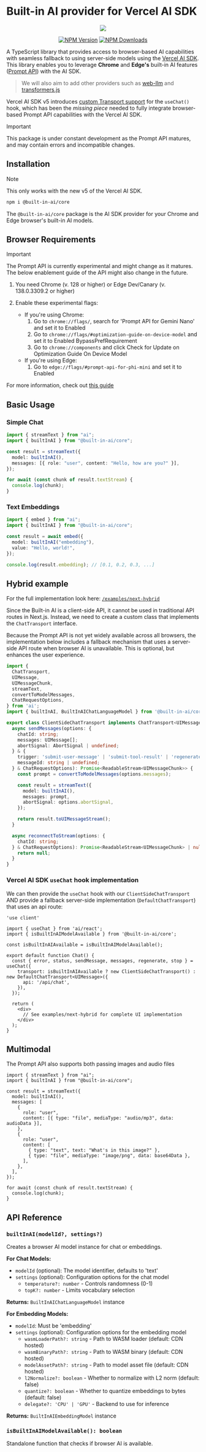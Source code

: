 # Built-in AI provider for Vercel AI SDK

<div align="center">
<img src="../../npm-header.png">
</div>

<div align="center">

[![NPM Version](https://img.shields.io/npm/v/%40built-in-ai%2Fcore)](https://www.npmjs.com/package/@built-in-ai/core)
[![NPM Downloads](https://img.shields.io/npm/dw/%40built-in-ai%2Fcore)](https://www.npmjs.com/package/@built-in-ai/core)

</div>

A TypeScript library that provides access to browser-based AI capabilities with seamless fallback to using server-side models using the [Vercel AI SDK](https://ai-sdk.dev/). This library enables you to leverage **Chrome** and **Edge's** built-in AI features ([Prompt API](https://github.com/webmachinelearning/prompt-api)) with the AI SDK.

> We will also aim to add other providers such as [web-llm](https://github.com/mlc-ai/web-llm) and [transformers.js](https://huggingface.co/docs/transformers.js/en/index)

Vercel AI SDK v5 introduces [custom Transport support](https://v5.ai-sdk.dev/docs/announcing-ai-sdk-5-beta#enhanced-usechat-architecture) for the `useChat()` hook, which has been the _missing piece_ needed to fully integrate browser-based Prompt API capabilities with the Vercel AI SDK.

> [!IMPORTANT]
> This package is under constant development as the Prompt API matures, and may contain errors and incompatible changes.

## Installation

> [!NOTE]
> This only works with the new v5 of the Vercel AI SDK.

```bash
npm i @built-in-ai/core
```

The `@built-in-ai/core` package is the AI SDK provider for your Chrome and Edge browser's built-in AI models.

## Browser Requirements

> [!IMPORTANT]
> The Prompt API is currently experimental and might change as it matures. The below enablement guide of the API might also change in the future.

1. You need Chrome (v. 128 or higher) or Edge Dev/Canary (v. 138.0.3309.2 or higher)

2. Enable these experimental flags:
   - If you're using Chrome:
     1. Go to `chrome://flags/`, search for 'Prompt API for Gemini Nano' and set it to Enabled
     2. Go to `chrome://flags/#optimization-guide-on-device-model` and set it to Enabled BypassPrefRequirement
     3. Go to `chrome://components` and click Check for Update on Optimization Guide On Device Model
   - If you're using Edge:
     1. Go to `edge://flags/#prompt-api-for-phi-mini` and set it to Enabled

For more information, check out [this guide](https://developer.chrome.com/docs/extensions/ai/prompt-api)

## Basic Usage

### Simple Chat

```typescript
import { streamText } from "ai";
import { builtInAI } from "@built-in-ai/core";

const result = streamText({
  model: builtInAI(),
  messages: [{ role: "user", content: "Hello, how are you?" }],
});

for await (const chunk of result.textStream) {
  console.log(chunk);
}
```

### Text Embeddings

```typescript
import { embed } from "ai";
import { builtInAI } from "@built-in-ai/core";

const result = await embed({
  model: builtInAI("embedding"),
  value: "Hello, world!",
});

console.log(result.embedding); // [0.1, 0.2, 0.3, ...]
```

## Hybrid example

For the full implementation look here: [`/examples/next-hybrid`](/examples/next-hybrid/)

Since the Built-in AI is a client-side API, it cannot be used in traditional API routes in Next.js. Instead, we need to create a custom class that implements the `ChatTransport` interface.

Because the Prompt API is not yet widely available across all browsers, the implementation below includes a fallback mechanism that uses a server-side API route when browser AI is unavailable. This is optional, but enhances the user experience.

```typescript:client-side-chat-transport.ts
import {
  ChatTransport,
  UIMessage,
  UIMessageChunk,
  streamText,
  convertToModelMessages,
  ChatRequestOptions,
} from 'ai';
import { builtInAI, BuiltInAIChatLanguageModel } from '@built-in-ai/core';

export class ClientSideChatTransport implements ChatTransport<UIMessage> {
  async sendMessages(options: {
    chatId: string;
    messages: UIMessage[];
    abortSignal: AbortSignal | undefined;
  } & {
    trigger: 'submit-user-message' | 'submit-tool-result' | 'regenerate-assistant-message';
    messageId: string | undefined;
  } & ChatRequestOptions): Promise<ReadableStream<UIMessageChunk>> {
    const prompt = convertToModelMessages(options.messages);

    const result = streamText({
      model: builtInAI(),
      messages: prompt,
      abortSignal: options.abortSignal,
    });

    return result.toUIMessageStream();
  }

  async reconnectToStream(options: {
    chatId: string;
  } & ChatRequestOptions): Promise<ReadableStream<UIMessageChunk> | null> {
    return null;
  }
}
```

### Vercel AI SDK `useChat` hook implementation

We can then provide the `useChat` hook with our `ClientSideChatTransport` AND provide a fallback server-side implementation (`DefaultChatTransport`) that uses an api route:

```typescript:page.tsx
'use client'

import { useChat } from 'ai/react';
import { isBuiltInAIModelAvailable } from '@built-in-ai/core';

const isBuiltInAIAvailable = isBuiltInAIModelAvailable();

export default function Chat() {
  const { error, status, sendMessage, messages, regenerate, stop } = useChat({
    transport: isBuiltInAIAvailable ? new ClientSideChatTransport() : new DefaultChatTransport<UIMessage>({
      api: '/api/chat',
    }),
  });

  return (
    <div>
      // See examples/next-hybrid for complete UI implementation
    </div>
  );
}
```

## Multimodal

The Prompt API also supports both passing images and audio files

```tsx:useChat() multimodal example
import { streamText } from "ai";
import { builtInAI } from "@built-in-ai/core";

const result = streamText({
  model: builtInAI(),
  messages: [
    {
      role: "user",
      content: [{ type: "file", mediaType: "audio/mp3", data: audioData }],
    },
    {
      role: "user",
      content: [
        { type: "text", text: "What's in this image?" },
        { type: "file", mediaType: "image/png", data: base64Data },
      ],
    },
  ],
});

for await (const chunk of result.textStream) {
  console.log(chunk);
}
```

## API Reference

### `builtInAI(modelId?, settings?)`

Creates a browser AI model instance for chat or embeddings.

**For Chat Models:**

- `modelId` (optional): The model identifier, defaults to 'text'
- `settings` (optional): Configuration options for the chat model
  - `temperature?: number` - Controls randomness (0-1)
  - `topK?: number` - Limits vocabulary selection

**Returns:** `BuiltInAIChatLanguageModel` instance

**For Embedding Models:**

- `modelId`: Must be 'embedding'
- `settings` (optional): Configuration options for the embedding model
  - `wasmLoaderPath?: string` - Path to WASM loader (default: CDN hosted)
  - `wasmBinaryPath?: string` - Path to WASM binary (default: CDN hosted)
  - `modelAssetPath?: string` - Path to model asset file (default: CDN hosted)
  - `l2Normalize?: boolean` - Whether to normalize with L2 norm (default: false)
  - `quantize?: boolean` - Whether to quantize embeddings to bytes (default: false)
  - `delegate?: 'CPU' | 'GPU'` - Backend to use for inference

**Returns:** `BuiltInAIEmbeddingModel` instance

### `isBuiltInAIModelAvailable(): boolean`

Standalone function that checks if browser AI is available.
